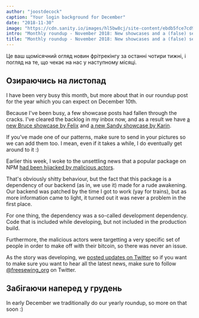 ```yaml
---
author: "joostdecock"
caption: "Your login background for December"
date: "2018-11-30"
image: "https://cdn.sanity.io/images/hl5bw8cj/site-content/ebdb5fce7cd9b56f2f9d51d05dbda187195e30b6-1920x1280.jpg"
intro: "Monthly roundup - November 2018: New showcases and a (false) security alarm"
title: "Monthly roundup - November 2018: New showcases and a (false) security alarm"
---
```



Це ваш щомісячний огляд новин фрітрекінгу за останні чотири тижні, і погляд на те, що чекає на нас у наступному місяці.

## Озираючись на листопад

I have been very busy this month, but more about that in our roundup post for the year which you can expect on December 10th.

Because I've been busy, a few showcase posts had fallen through the cracks. I've cleared the backlog in my inbox now, and as a result we have [a new Bruce showcase by Felix](/en/showcase/bruce-three-pack) and [a new Sandy showcase by Karin](/en/showcase/sandy-by-karin).

If you've made one of our patterns, make sure to send in your pictures so we can add them too. I mean, even if it takes a while, I do eventually get around to it :)


Earlier this week, I woke to the unsettling news that a popular package on NPM [had been hijacked by malicious actors](https://arstechnica.com/information-technology/2018/11/hacker-backdoors-widely-used-open-source-software-to-steal-bitcoin/).

That's obviously shitty behaviour, but the fact that this package is a dependency of our backend (as in, we use it) made for a rude awakening. Our backend was patched by the time I got to work (yay for trains), but as more information came to light, it turned out it was never a problem in the first place.

For one thing, the dependency was a so-called development dependency. Code that is included while developing, but not included in the production build.

Furthermore, the malicious actors were targetting a very specific set of people in order to make off with their bitcoin, so there was never an issue.

As the story was developing, we [posted updates on Twitter](https://twitter.com/freesewing_org/status/1067312509672177664) so if you want to make sure you want to hear all the latest news, make sure to follow [@freesewing_org](https://twitter.com/freesewing_org) on Twitter.


## Забігаючи наперед у грудень

In early December we traditionally do our yearly roundup, so more on that soon :)

